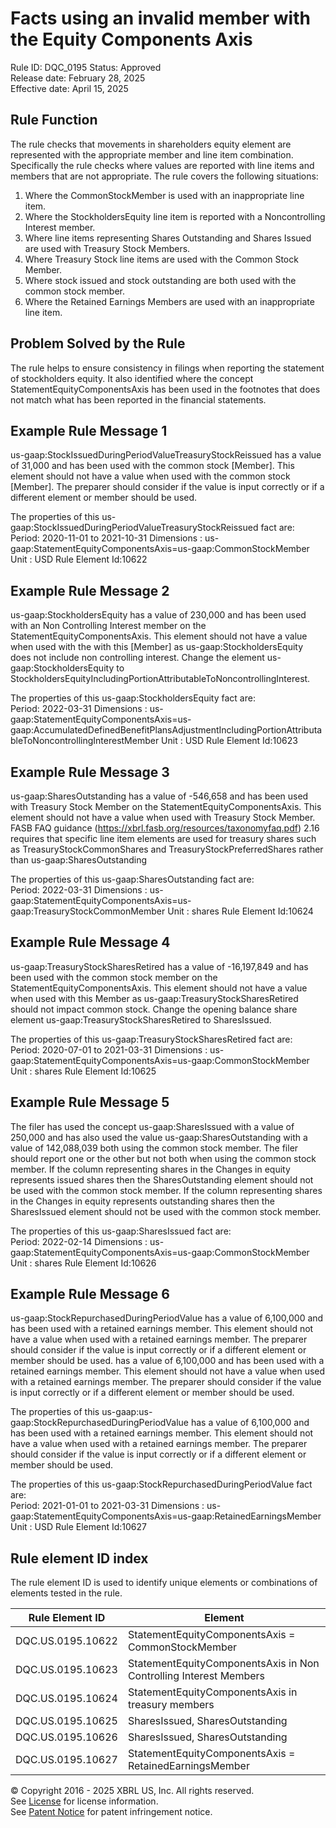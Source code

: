# Facts using an invalid member with the Equity Components Axis
Rule ID: DQC_0195
Status: Approved  
Release date: February 28, 2025  
Effective date: April 15, 2025

## Rule Function
The rule checks that movements in shareholders equity element are represented with the appropriate member and line item combination.  Specifically the rule checks where values are reported with line items and members that are not appropriate. The rule covers the following situations:
1. Where the CommonStockMember is used with an inappropriate line item.
2. Where the StockholdersEquity line item is reported with a Noncontrolling Interest member.
3. Where line items representing Shares Outstanding and Shares Issued are used with Treasury Stock Members.
4. Where Treasury Stock line items are used with the Common Stock Member.
5. Where stock issued and  stock outstanding are both used with the common stock member.
6. Where the Retained Earnings Members are used with an inappropriate line item.

## Problem Solved by the Rule
 The rule helps to ensure consistency in filings when reporting the statement of stockholders equity.  It also identified where the concept StatementEquityComponentsAxis has been used in the footnotes that does not match what has been reported in the financial statements.

## Example Rule Message 1

us-gaap:StockIssuedDuringPeriodValueTreasuryStockReissued has a value of 31,000 and has been used with the common stock [Member]. This element should not have a value when used with the common stock [Member]. The preparer should consider if the value is input correctly or if a different element or member should be used.

The properties of this us-gaap:StockIssuedDuringPeriodValueTreasuryStockReissued fact are:  
Period: 2020-11-01 to 2021-10-31
Dimensions : us-gaap:StatementEquityComponentsAxis=us-gaap:CommonStockMember
Unit : USD
Rule Element Id:10622

## Example Rule Message 2
us-gaap:StockholdersEquity has a value of 230,000 and has been used with an Non Controlling Interest member on the StatementEquityComponentsAxis. This element should not have a value when used with the with this [Member] as us-gaap:StockholdersEquity does not include non controlling interest. Change the element us-gaap:StockholdersEquity to StockholdersEquityIncludingPortionAttributableToNoncontrollingInterest.

The properties of this us-gaap:StockholdersEquity fact are:  
Period: 2022-03-31
Dimensions : us-gaap:StatementEquityComponentsAxis=us-gaap:AccumulatedDefinedBenefitPlansAdjustmentIncludingPortionAttributableToNoncontrollingInterestMember
Unit : USD
Rule Element Id:10623

## Example Rule Message 3
us-gaap:SharesOutstanding has a value of -546,658 and has been used with Treasury Stock Member on the StatementEquityComponentsAxis. This element should not have a value when used with Treasury Stock Member.  FASB FAQ guidance (https://xbrl.fasb.org/resources/taxonomyfaq.pdf) 2.16 requires that specific line item elements are used for treasury shares such as TreasuryStockCommonShares and TreasuryStockPreferredShares rather than us-gaap:SharesOutstanding

The properties of this us-gaap:SharesOutstanding fact are:  
Period: 2022-03-31
Dimensions : us-gaap:StatementEquityComponentsAxis=us-gaap:TreasuryStockCommonMember
Unit : shares
Rule Element Id:10624

## Example Rule Message 4
us-gaap:TreasuryStockSharesRetired has a value of -16,197,849 and has been used with the common stock member on the StatementEquityComponentsAxis. This element should not have a value when used with this Member as us-gaap:TreasuryStockSharesRetired should not impact common stock. Change the opening balance share element us-gaap:TreasuryStockSharesRetired to SharesIssued.

The properties of this us-gaap:TreasuryStockSharesRetired fact are:  
Period: 2020-07-01 to 2021-03-31
Dimensions : us-gaap:StatementEquityComponentsAxis=us-gaap:CommonStockMember
Unit : shares
Rule Element Id:10625

## Example Rule Message 5
The filer has used the concept us-gaap:SharesIssued with a value of 250,000 and has also used the value us-gaap:SharesOutstanding with a value of 142,088,039 both using the common stock member. The filer should report one or the other but not both when using the common stock member. If the column representing shares in the Changes in equity represents issued shares then the SharesOutstanding element should not be used with the common stock member. If the column representing shares in the Changes in equity represents outstanding shares then the SharesIssued element should not be used with the common stock member.

The properties of this us-gaap:SharesIssued fact are:  
Period: 2022-02-14
Dimensions : us-gaap:StatementEquityComponentsAxis=us-gaap:CommonStockMember
Unit : shares
Rule Element Id:10626

## Example Rule Message 6
us-gaap:StockRepurchasedDuringPeriodValue has a value of 6,100,000 and has been used with a retained earnings member. This element should not have a value when used with a retained earnings member. The preparer should consider if the value is input correctly or if a different element or member should be used. has a value of 6,100,000 and has been used with a retained earnings member. This element should not have a value when used with a retained earnings member. The preparer should consider if the value is input correctly or if a different element or member should be used.

The properties of this us-gaap:us-gaap:StockRepurchasedDuringPeriodValue has a value of 6,100,000 and has been used with a retained earnings member. This element should not have a value when used with a retained earnings member. The preparer should consider if the value is input correctly or if a different element or member should be used.  

The properties of this us-gaap:StockRepurchasedDuringPeriodValue fact are:  
Period: 2021-01-01 to 2021-03-31
Dimensions : us-gaap:StatementEquityComponentsAxis=us-gaap:RetainedEarningsMember
Unit : USD
Rule Element Id:10627


## Rule element ID index  
The rule element ID is used to identify unique elements or combinations of elements tested in the rule.

|Rule Element ID|Element|
|--- |--- |
| DQC.US.0195.10622 |StatementEquityComponentsAxis = CommonStockMember|
| DQC.US.0195.10623 |StatementEquityComponentsAxis in Non Controlling Interest Members|
| DQC.US.0195.10624 |StatementEquityComponentsAxis in treasury members|
| DQC.US.0195.10625 |SharesIssued, SharesOutstanding|
| DQC.US.0195.10626 |SharesIssued, SharesOutstanding|
| DQC.US.0195.10627 |StatementEquityComponentsAxis = RetainedEarningsMember|


© Copyright 2016 - 2025 XBRL US, Inc. All rights reserved.   
See [License](https://xbrl.us/dqc-license) for license information.  
See [Patent Notice](https://xbrl.us/dqc-patent) for patent infringement notice. 
